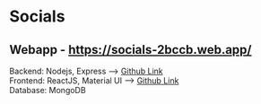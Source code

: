 # Socials

## Webapp - https://socials-2bccb.web.app/

Backend: Nodejs, Express --> [Github Link](https://github.com/SrijanDas/socials-api)\
Frontend: ReactJS, Material UI --> [Github Link](https://github.com/SrijanDas/socials-ui)\
Database: MongoDB
